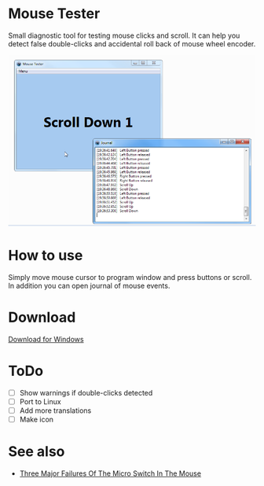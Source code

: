 # Mouse Tester
Small diagnostic tool for testing mouse clicks and scroll. It can help you detect false double-clicks and accidental roll back of mouse wheel encoder. 

![](images/screenshot1.png)


# How to use

Simply move mouse cursor to program window and press buttons or scroll. In addition you can open journal of mouse events.

# Download

[Download for Windows](https://github.com/artem78/MouseTester/releases/latest)

# ToDo

- [ ] Show warnings if double-clicks detected
- [ ] Port to Linux
- [ ] Add more translations
- [ ] Make icon

# See also
* [Three Major Failures Of The Micro Switch In The Mouse](https://www.greetech-switch.com/info/three-major-failures-of-the-micro-switch-in-th-41608004.html)
